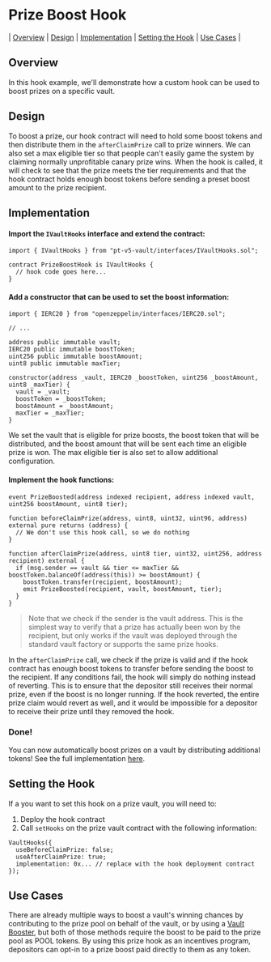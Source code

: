 # Prize Boost Hook

| [Overview](#overview)
| [Design](#design)
| [Implementation](#implementation)
| [Setting the Hook](#setting-the-hook)
| [Use Cases](#use-cases)
|

## Overview

In this hook example, we'll demonstrate how a custom hook can be used to boost prizes on a specific vault.

## Design

To boost a prize, our hook contract will need to hold some boost tokens and then distribute them in the `afterClaimPrize` call to prize winners. We can also set a max eligible tier so that people can't easily game the system by claiming normally unprofitable canary prize wins. When the hook is called, it will check to see that the prize meets the tier requirements and that the hook contract holds enough boost tokens before sending a preset boost amount to the prize recipient.

## Implementation

#### Import the `IVaultHooks` interface and extend the contract:

```solidity
import { IVaultHooks } from "pt-v5-vault/interfaces/IVaultHooks.sol";

contract PrizeBoostHook is IVaultHooks {
  // hook code goes here...
}
```

#### Add a constructor that can be used to set the boost information:

```solidity
import { IERC20 } from "openzeppelin/interfaces/IERC20.sol";

// ...

address public immutable vault;
IERC20 public immutable boostToken;
uint256 public immutable boostAmount;
uint8 public immutable maxTier;

constructor(address _vault, IERC20 _boostToken, uint256 _boostAmount, uint8 _maxTier) {
  vault = _vault;
  boostToken = _boostToken;
  boostAmount = _boostAmount;
  maxTier = _maxTier;
}
```

We set the vault that is eligible for prize boosts, the boost token that will be distributed, and the boost amount that will be sent each time an eligible prize is won. The max eligible tier is also set to allow additional configuration.

#### Implement the hook functions:

```solidity
event PrizeBoosted(address indexed recipient, address indexed vault, uint256 boostAmount, uint8 tier);

function beforeClaimPrize(address, uint8, uint32, uint96, address) external pure returns (address) {
  // We don't use this hook call, so we do nothing
}

function afterClaimPrize(address, uint8 tier, uint32, uint256, address recipient) external {
  if (msg.sender == vault && tier <= maxTier && boostToken.balanceOf(address(this)) >= boostAmount) {
    boostToken.transfer(recipient, boostAmount);
    emit PrizeBoosted(recipient, vault, boostAmount, tier);
  }
}
```

> Note that we check if the sender is the vault address. This is the simplest way to verify that a prize has actually been won by the recipient, but only works if the vault was deployed through the standard vault factory or supports the same prize hooks.

In the `afterClaimPrize` call, we check if the prize is valid and if the hook contract has enough boost tokens to transfer before sending the boost to the recipient. If any conditions fail, the hook will simply do nothing instead of reverting. This is to ensure that the depositor still receives their normal prize, even if the boost is no longer running. If the hook reverted, the entire prize claim would revert as well, and it would be impossible for a depositor to receive their prize until they removed the hook.

### Done!

You can now automatically boost prizes on a vault by distributing additional tokens! See the full implementation [here](./PrizeBoostHook.sol).

## Setting the Hook

If a you want to set this hook on a prize vault, you will need to:

1. Deploy the hook contract
2. Call `setHooks` on the prize vault contract with the following information:

```solidity
VaultHooks({
  useBeforeClaimPrize: false;
  useAfterClaimPrize: true;
  implementation: 0x... // replace with the hook deployment contract
});
```

## Use Cases

There are already multiple ways to boost a vault's winning chances by contributing to the prize pool on behalf of the vault, or by using a [Vault Booster](https://github.com/GenerationSoftware/pt-v5-vault-boost), but both of those methods require the boost to be paid to the prize pool as POOL tokens. By using this prize hook as an incentives program, depositors can opt-in to a prize boost paid directly to them as any token.
